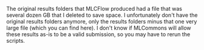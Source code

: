 The original results folders that MLCFlow produced had a file that was several
dozen GB that I deleted to save space. I unfortunately don't have the original
results folders anymore, only the results folders minus that one very large
file (which you can find here). I don't know if MLCommons will allow these
results as-is to be a valid submission, so you may have to rerun the scripts.
